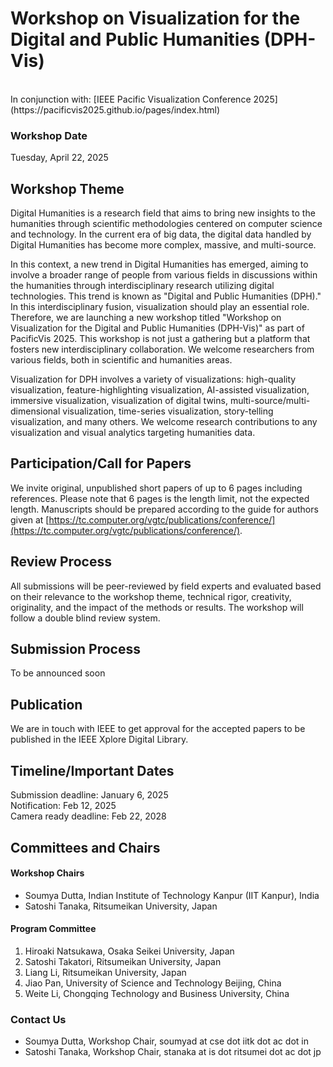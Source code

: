 # Workshop on Visualization for the Digital and Public Humanities (DPH-Vis)

<p style="text-align: left;" markdown="1">
<br>
In conjunction with:  
[IEEE Pacific Visualization Conference 2025](https://pacificvis2025.github.io/pages/index.html) <br>
<!-- <br>
Tuesday, 22 April 2025 <br> -->
</p>

### Workshop Date

Tuesday, April 22, 2025

## Workshop Theme

Digital Humanities is a research field that aims to bring new insights to the humanities through scientific methodologies centered on computer science and technology. In the current era of big data, the digital data handled by Digital Humanities has become more complex, massive, and multi-source.

In this context, a new trend in Digital Humanities has emerged, aiming to involve a broader range of people from various fields in discussions within the humanities through interdisciplinary research utilizing digital technologies. This trend is known as "Digital and Public Humanities (DPH)." In this interdisciplinary fusion, visualization should play an essential role. Therefore, we are launching a new workshop titled "Workshop on Visualization for the Digital and Public Humanities (DPH-Vis)" as part of PacificVis 2025. This workshop is not just a gathering but a platform that fosters new interdisciplinary collaboration. We welcome researchers from various fields, both in scientific and humanities areas.

Visualization for DPH involves a variety of visualizations: high-quality visualization,
feature-highlighting visualization, AI-assisted visualization, immersive visualization, visualization of digital twins, multi-source/multi-dimensional visualization, time-series visualization, story-telling visualization, and many others. We welcome research contributions to any visualization and visual analytics targeting humanities data.

## Participation/Call for Papers

We invite original, unpublished short papers of up to 6 pages including references. Please note that 6 pages is the length limit, not the expected length. Manuscripts should be prepared according to the guide for authors given at [https://tc.computer.org/vgtc/publications/conference/](https://tc.computer.org/vgtc/publications/conference/).

## Review Process

All submissions will be peer-reviewed by field experts and evaluated based on their relevance to the workshop theme, technical rigor, creativity, originality, and the impact of the methods or results. The workshop will follow a double blind review system.

## Submission Process

To be announced soon

## Publication

We are in touch with IEEE to get approval for the accepted papers to be published in the IEEE Xplore Digital Library.

## Timeline/Important Dates

Submission deadline: January 6, 2025<br>
Notification: Feb 12, 2025<br>
Camera ready deadline: Feb 22, 2028<br>

## Committees and Chairs

#### Workshop Chairs

<!--<div class="column">
    <div class="card">
      <center><img src="/images/sdutta.png" alt="sdutta" style="width:10%"></center>
    </div>
    <div class="card">
      <center><img src="/images/tanaka.png" alt="tanaka" style="width:10%"></center>
    </div>
</div>-->

<!-- <p align="center">
  <img src="/images/sdutta.png" alt="sdutta" width="20%" style="display: inline-block;">
  <img src="/images/tanaka.png" alt="tanaka" width="20%" style="display: inline-block;">
</p> -->

<!--
![](images/sdutta.png) ![](images/tanaka.png)-->

- Soumya Dutta, Indian Institute of Technology Kanpur (IIT Kanpur), India
- Satoshi Tanaka, Ritsumeikan University, Japan

#### Program Committee

1. Hiroaki Natsukawa, Osaka Seikei University, Japan
2. Satoshi Takatori, Ritsumeikan University, Japan
3. Liang Li, Ritsumeikan University, Japan
4. Jiao Pan, University of Science and Technology Beijing, China
5. Weite Li, Chongqing Technology and Business University, China

### Contact Us

- Soumya Dutta, Workshop Chair, soumyad at cse dot iitk dot ac dot in
- Satoshi Tanaka, Workshop Chair, stanaka at is dot ritsumei dot ac dot jp
